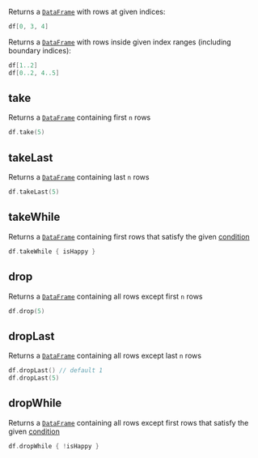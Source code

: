[//]: # (title: Slice rows)

<!---IMPORT org.jetbrains.kotlinx.dataframe.samples.api.Access-->

Returns a [`DataFrame`](DataFrame.md) with rows at given indices:

<!---FUN getSeveralRowsByIndices-->

```kotlin
df[0, 3, 4]
```

<dataFrame src="org.jetbrains.kotlinx.dataframe.samples.api.Access.getSeveralRowsByIndices.html"/>
<!---END-->

Returns a [`DataFrame`](DataFrame.md) with rows inside given index ranges (including boundary indices):

<!---FUN getSeveralRowsByRanges-->

```kotlin
df[1..2]
df[0..2, 4..5]
```

<dataFrame src="org.jetbrains.kotlinx.dataframe.samples.api.Access.getSeveralRowsByRanges.html"/>
<!---END-->

## take

Returns a [`DataFrame`](DataFrame.md) containing first `n` rows

<!---FUN take-->

```kotlin
df.take(5)
```

<dataFrame src="org.jetbrains.kotlinx.dataframe.samples.api.Access.take.html"/>
<!---END-->

## takeLast

Returns a [`DataFrame`](DataFrame.md) containing last `n` rows

<!---FUN takeLast-->

```kotlin
df.takeLast(5)
```

<dataFrame src="org.jetbrains.kotlinx.dataframe.samples.api.Access.takeLast.html"/>
<!---END-->

## takeWhile

Returns a [`DataFrame`](DataFrame.md) containing first rows that satisfy the given [condition](DataRow.md#row-conditions)

<!---FUN takeWhile-->

```kotlin
df.takeWhile { isHappy }
```

<dataFrame src="org.jetbrains.kotlinx.dataframe.samples.api.Access.takeWhile.html"/>
<!---END-->

## drop

Returns a [`DataFrame`](DataFrame.md) containing all rows except first `n` rows

<!---FUN drop-->

```kotlin
df.drop(5)
```

<dataFrame src="org.jetbrains.kotlinx.dataframe.samples.api.Access.drop.html"/>
<!---END-->

## dropLast

Returns a [`DataFrame`](DataFrame.md) containing all rows except last `n` rows

<!---FUN dropLast-->

```kotlin
df.dropLast() // default 1
df.dropLast(5)
```

<dataFrame src="org.jetbrains.kotlinx.dataframe.samples.api.Access.dropLast.html"/>
<!---END-->

## dropWhile

Returns a [`DataFrame`](DataFrame.md) containing all rows except first rows that satisfy the given [condition](DataRow.md#row-conditions)

<!---FUN dropWhile-->

```kotlin
df.dropWhile { !isHappy }
```

<dataFrame src="org.jetbrains.kotlinx.dataframe.samples.api.Access.dropWhile.html"/>
<!---END-->
